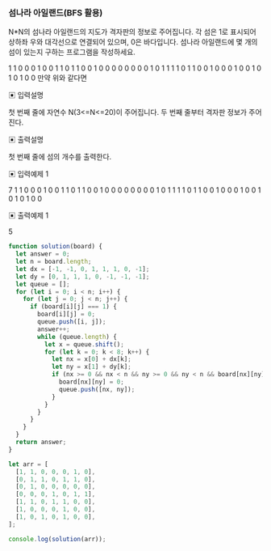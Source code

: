 ### 섬나라 아일랜드(BFS 활용)

N\*N의 섬나라 아일랜드의 지도가 격자판의 정보로 주어집니다. 각 섬은 1로 표시되어 상하좌
우와 대각선으로 연결되어 있으며, 0은 바다입니다. 섬나라 아일랜드에 몇 개의 섬이 있는지
구하는 프로그램을 작성하세요.

1 1 0 0 0 1 0
0 1 1 0 1 1 0
0 1 0 0 0 0 0
0 0 0 1 0 1 1
1 1 0 1 1 0 0
1 0 0 0 1 0 0
1 0 1 0 1 0 0
만약 위와 같다면

▣ 입력설명

첫 번째 줄에 자연수 N(3<=N<=20)이 주어집니다.
두 번째 줄부터 격자판 정보가 주어진다.

▣ 출력설명

첫 번째 줄에 섬의 개수를 출력한다.

▣ 입력예제 1

7
1 1 0 0 0 1 0
0 1 1 0 1 1 0
0 1 0 0 0 0 0
0 0 0 1 0 1 1
1 1 0 1 1 0 0
1 0 0 0 1 0 0
1 0 1 0 1 0 0

▣ 출력예제 1

5

```javascript
function solution(board) {
  let answer = 0;
  let n = board.length;
  let dx = [-1, -1, 0, 1, 1, 1, 0, -1];
  let dy = [0, 1, 1, 1, 0, -1, -1, -1];
  let queue = [];
  for (let i = 0; i < n; i++) {
    for (let j = 0; j < n; j++) {
      if (board[i][j] === 1) {
        board[i][j] = 0;
        queue.push([i, j]);
        answer++;
        while (queue.length) {
          let x = queue.shift();
          for (let k = 0; k < 8; k++) {
            let nx = x[0] + dx[k];
            let ny = x[1] + dy[k];
            if (nx >= 0 && nx < n && ny >= 0 && ny < n && board[nx][ny] === 1) {
              board[nx][ny] = 0;
              queue.push([nx, ny]);
            }
          }
        }
      }
    }
  }
  return answer;
}

let arr = [
  [1, 1, 0, 0, 0, 1, 0],
  [0, 1, 1, 0, 1, 1, 0],
  [0, 1, 0, 0, 0, 0, 0],
  [0, 0, 0, 1, 0, 1, 1],
  [1, 1, 0, 1, 1, 0, 0],
  [1, 0, 0, 0, 1, 0, 0],
  [1, 0, 1, 0, 1, 0, 0],
];

console.log(solution(arr));
```
